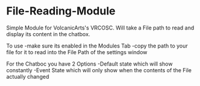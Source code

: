 # File-Reading-Module
Simple Module for VolcanicArts's VRCOSC. Will take a File path to read and display its content in the chatbox.

To use
-make sure its enabled in the Modules Tab
-copy the path to your file for it to read into the File Path of the settings window

For the Chatboc you have 2 Options
-Default state which will show constantly 
-Event State which will only show when the contents of the File actually changed
